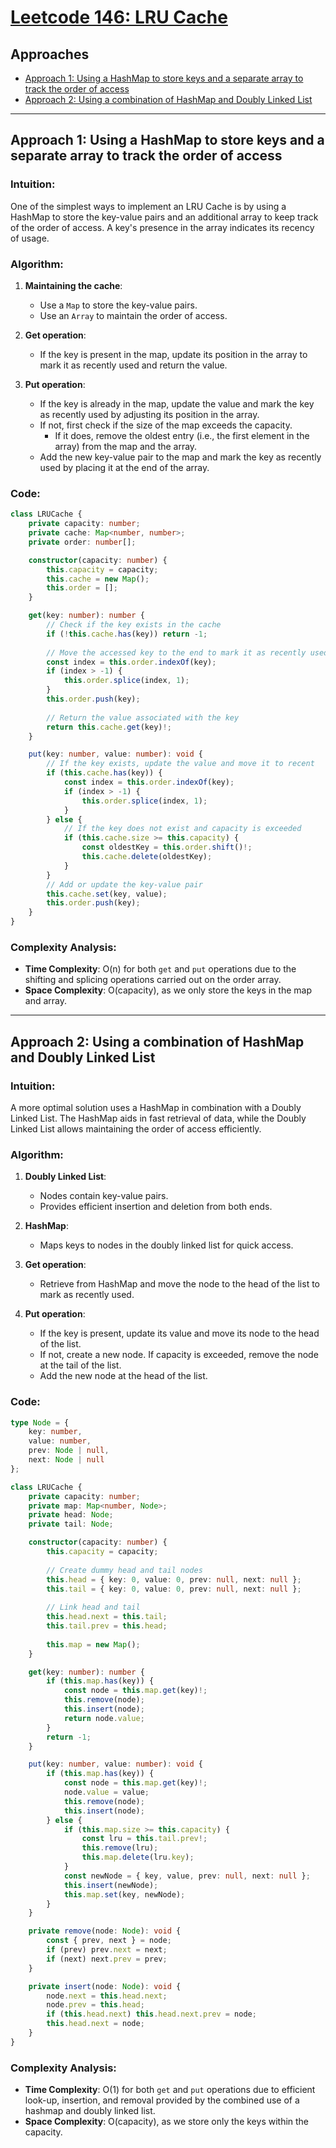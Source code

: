 # [Leetcode 146: LRU Cache](https://leetcode.com/problems/lru-cache/)

## Approaches

- [Approach 1: Using a HashMap to store keys and a separate array to track the order of access](#approach-1-using-a-hashmap-to-store-keys-and-a-separate-array-to-track-the-order-of-access)
- [Approach 2: Using a combination of HashMap and Doubly Linked List](#approach-2-using-a-combination-of-hashmap-and-doubly-linked-list)

---

## Approach 1: Using a HashMap to store keys and a separate array to track the order of access

### Intuition:
One of the simplest ways to implement an LRU Cache is by using a HashMap to store the key-value pairs and an additional array to keep track of the order of access. A key's presence in the array indicates its recency of usage.

### Algorithm:
1. **Maintaining the cache**:
   - Use a `Map` to store the key-value pairs.
   - Use an `Array` to maintain the order of access.

2. **Get operation**:
   - If the key is present in the map, update its position in the array to mark it as recently used and return the value.

3. **Put operation**:
   - If the key is already in the map, update the value and mark the key as recently used by adjusting its position in the array.
   - If not, first check if the size of the map exceeds the capacity.
     - If it does, remove the oldest entry (i.e., the first element in the array) from the map and the array.
   - Add the new key-value pair to the map and mark the key as recently used by placing it at the end of the array.

### Code:

```typescript
class LRUCache {
    private capacity: number;
    private cache: Map<number, number>;
    private order: number[];

    constructor(capacity: number) {
        this.capacity = capacity;
        this.cache = new Map();
        this.order = [];
    }

    get(key: number): number {
        // Check if the key exists in the cache
        if (!this.cache.has(key)) return -1;
        
        // Move the accessed key to the end to mark it as recently used
        const index = this.order.indexOf(key);
        if (index > -1) {
            this.order.splice(index, 1);
        }
        this.order.push(key);
        
        // Return the value associated with the key
        return this.cache.get(key)!;
    }

    put(key: number, value: number): void {
        // If the key exists, update the value and move it to recent
        if (this.cache.has(key)) {
            const index = this.order.indexOf(key);
            if (index > -1) {
                this.order.splice(index, 1);
            }
        } else {
            // If the key does not exist and capacity is exceeded
            if (this.cache.size >= this.capacity) {
                const oldestKey = this.order.shift()!;
                this.cache.delete(oldestKey);
            }
        }
        // Add or update the key-value pair
        this.cache.set(key, value);
        this.order.push(key);
    }
}
```

### Complexity Analysis:
- **Time Complexity**: O(n) for both `get` and `put` operations due to the shifting and splicing operations carried out on the order array.
- **Space Complexity**: O(capacity), as we only store the keys in the map and array.

---

## Approach 2: Using a combination of HashMap and Doubly Linked List

### Intuition:
A more optimal solution uses a HashMap in combination with a Doubly Linked List. The HashMap aids in fast retrieval of data, while the Doubly Linked List allows maintaining the order of access efficiently.

### Algorithm:
1. **Doubly Linked List**:
   - Nodes contain key-value pairs.
   - Provides efficient insertion and deletion from both ends.

2. **HashMap**:
   - Maps keys to nodes in the doubly linked list for quick access.

3. **Get operation**:
   - Retrieve from HashMap and move the node to the head of the list to mark as recently used.

4. **Put operation**:
   - If the key is present, update its value and move its node to the head of the list.
   - If not, create a new node. If capacity is exceeded, remove the node at the tail of the list.
   - Add the new node at the head of the list.

### Code:

```typescript
type Node = {
    key: number,
    value: number,
    prev: Node | null,
    next: Node | null
};

class LRUCache {
    private capacity: number;
    private map: Map<number, Node>;
    private head: Node;
    private tail: Node;

    constructor(capacity: number) {
        this.capacity = capacity;
        
        // Create dummy head and tail nodes
        this.head = { key: 0, value: 0, prev: null, next: null };
        this.tail = { key: 0, value: 0, prev: null, next: null };
        
        // Link head and tail
        this.head.next = this.tail;
        this.tail.prev = this.head;
        
        this.map = new Map();
    }

    get(key: number): number {
        if (this.map.has(key)) {
            const node = this.map.get(key)!;
            this.remove(node);
            this.insert(node);
            return node.value;
        }
        return -1;
    }

    put(key: number, value: number): void {
        if (this.map.has(key)) {
            const node = this.map.get(key)!;
            node.value = value;
            this.remove(node);
            this.insert(node);
        } else {
            if (this.map.size >= this.capacity) {
                const lru = this.tail.prev!;
                this.remove(lru);
                this.map.delete(lru.key);
            }
            const newNode = { key, value, prev: null, next: null };
            this.insert(newNode);
            this.map.set(key, newNode);
        }
    }

    private remove(node: Node): void {
        const { prev, next } = node;
        if (prev) prev.next = next;
        if (next) next.prev = prev;
    }

    private insert(node: Node): void {
        node.next = this.head.next;
        node.prev = this.head;
        if (this.head.next) this.head.next.prev = node;
        this.head.next = node;
    }
}
```

### Complexity Analysis:
- **Time Complexity**: O(1) for both `get` and `put` operations due to efficient look-up, insertion, and removal provided by the combined use of a hashmap and doubly linked list.
- **Space Complexity**: O(capacity), as we store only the keys within the capacity.

